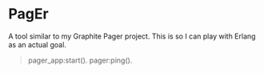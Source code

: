 # PagEr

A tool similar to my Graphite Pager project. This is so I can play with Erlang as an actual goal.


> pager_app:start().
> pager:ping().

